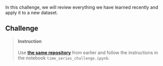 

In this challenge, we will review everything we have learned recently and apply it to a new dataset.

## Challenge

> #### Instruction
> Use [**the same repository**](https://github.com/lighthouse-labs/time_series_exercise) from earlier and follow the instructions in the notebook `time_series_challenge.ipynb`.

